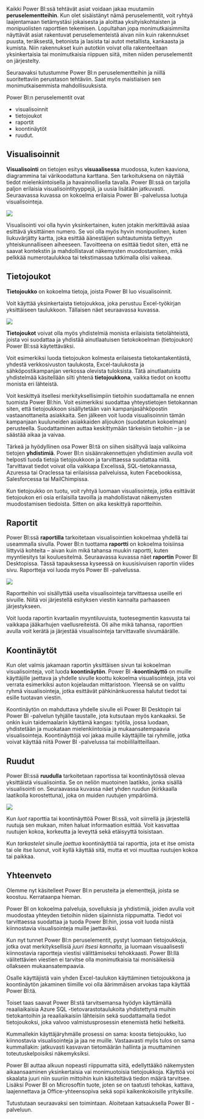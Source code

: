 Kaikki Power BI:ssä tehtävät asiat voidaan jakaa muutamiin **peruselementteihin**. Kun olet sisäistänyt nämä peruselementit, voit ryhtyä laajentamaan tietämystäsi jokaisesta ja aloittaa yksityiskohtaisten ja monipuolisten raporttien tekemisen. Lopultahan jopa monimutkaisimmilta näyttävät asiat rakentuvat peruselementeistä aivan niin kuin rakennukset puusta, teräksestä, betonista ja lasista tai autot metallista, kankaasta ja kumista. Niin rakennukset kuin autotkin voivat olla rakenteeltaan yksinkertaisia tai monimutkaisia riippuen siitä, miten niiden peruselementit on järjestelty.

Seuraavaksi tutustumme Power BI:n peruselementteihin ja niillä suoritettaviin perustason tehtäviin. Saat myös maistiaisen sen monimutkaisemmista mahdollisuuksista.

Power BI:n peruselementit ovat

* visualisoinnit
* tietojoukot
* raportit
* koontinäytöt
* ruudut.

## <a name="visualizations"></a>Visualisoinnit
**Visualisointi** on tietojen esitys **visuaalisessa** muodossa, kuten kaaviona, diagrammina tai värikoodattuna karttana. Sen tarkoituksena on näyttää tiedot mielenkiintoisella ja havainnollisella tavalla. Power BI:ssä on tarjolla paljon erilaisia visualisointityyppejä, ja uusia lisätään jatkuvasti. Seuraavassa kuvassa on kokoelma erilaisia Power BI -palvelussa luotuja visualisointeja.

![](media/0-0b-building-blocks-power-bi/c0a0b_1.png)

Visualisointi voi olla hyvin yksinkertainen, kuten jotakin merkittävää asiaa esittävä yksittäinen numero. Se voi olla myös hyvin monipuolinen, kuten liukuvärjätty kartta, joka esittää äänestäjien suhtautumista tiettyyn yhteiskunnalliseen aiheeseen. Tavoitteena on esittää tiedot siten, että ne saavat kontekstin ja mahdollistavat näkemysten muodostamisen, mikä pelkkää numerotaulukkoa tai tekstimassaa tutkimalla olisi vaikeaa.

## <a name="datasets"></a>Tietojoukot
**Tietojoukko** on kokoelma tietoja, joista Power BI luo visualisoinnit.

Voit käyttää yksinkertaista tietojoukkoa, joka perustuu Excel-työkirjan yksittäiseen taulukkoon. Tällaisen näet seuraavassa kuvassa.

![](media/0-0b-building-blocks-power-bi/c0a0b_2.png)

**Tietojoukot** voivat olla myös yhdistelmiä monista erilaisista tietolähteistä, joista voi suodattaa ja yhdistää ainutlaatuisen tietokokoelman (tietojoukon) Power BI:ssä käytettäväksi.

Voit esimerkiksi luoda tietojoukon kolmesta erilaisesta tietokantakentästä, yhdestä verkkosivuston taulukosta, Excel-taulukosta ja sähköpostikampanjan verkossa olevista tuloksista. Tätä ainutlaatuista yhdistelmää käsitellään silti yhtenä **tietojoukkona**, vaikka tiedot on koottu monista eri lähteistä.

Voit keskittyä itsellesi merkityksellisimpiin tietoihin suodattamalla ne ennen tuomista Power BI:hin. Voit esimerkiksi suodattaa yhteystietojen tietokannan siten, että tietojoukkoon sisällytetään vain kampanjasähköpostin vastaanottaneita asiakkaita. Sen jälkeen voit luoda visualisoinnin tämän kampanjaan kuuluneiden asiakkaiden alijoukon (suodatetun kokoelman) perusteella. Suodattaminen auttaa keskittymään tärkeisiin tietoihin – ja se säästää aikaa ja vaivaa.

Tärkeä ja hyödyllinen osa Power BI:tä on siihen sisältyvä laaja valikoima tietojen **yhdistimiä**. Power BI:n sisäänrakennettujen yhdistimien avulla voit helposti tuoda tietoja tietojoukkoon ja tarvittaessa suodattaa niitä. Tarvittavat tiedot voivat olla vaikkapa Excelissä, SQL-tietokannassa, Azuressa tai Oraclessa tai erilaisissa palveluissa, kuten Facebookissa, Salesforcessa tai MailChimpissa.

Kun tietojoukko on tuotu, voit ryhtyä luomaan visualisointeja, jotka esittävät tietojoukon eri osia erilaisilla tavoilla ja mahdollistavat näkemysten muodostamisen tiedoista. Sitten on aika keskittyä raportteihin.

## <a name="reports"></a>Raportit
Power BI:ssä **raportilla** tarkoitetaan visualisointien kokoelmaa yhdellä tai useammalla sivulla. Power BI:n tuottama **raportti** on kokoelma toisiinsa liittyviä kohteita – aivan kuin mikä tahansa muukin raportti, kuten myyntiesitys tai kouluesitelmä. Seuraavassa kuvassa näet **raportin** Power BI Desktopissa. Tässä tapauksessa kyseessä on kuusisivuisen raportin viides sivu. Raportteja voi luoda myös Power BI -palvelussa.

![](media/0-0b-building-blocks-power-bi/c0a0b_3.png)

Raportteihin voi sisällyttää useita visualisointeja tarvittaessa useille eri sivuille. Niitä voi järjestellä esityksen viestin kannalta parhaaseen järjestykseen.

Voit luoda raportin kvartaalin myyntiluvuista, tuotesegmentin kasvusta tai vaikkapa jääkarhujen vaellusreiteistä. Oli aihe mikä tahansa, raporttien avulla voit kerätä ja järjestää visualisointeja tarvittavalle sivumäärälle.

## <a name="dashboards"></a>Koontinäytöt
Kun olet valmis jakamaan raportin yksittäisen sivun tai kokoelman visualisointeja, voit luoda **koontinäytön**. Power BI **-koontinäyttö** on muille käyttäjille jaettava ja yhdelle sivulle koottu kokoelma visualisointeja, jota voi verrata esimerkiksi auton kojelaudan mittaristoon. Yleensä se on valittu ryhmä visualisointeja, jotka esittävät pähkinänkuoressa halutut tiedot tai esille tuotavan viestin.

Koontinäytön on mahduttava yhdelle sivulle eli Power BI Desktopin tai Power BI -palvelun tyhjälle taustalle, jota kutsutaan myös kankaaksi. Se onkin kuin taidemaalarin käyttämä kangas: työtila, jossa luodaan, yhdistetään ja muokataan mielenkiintoisia ja mukaansatempaavia visualisointeja.
Koontinäyttöjä voi jakaa muille käyttäjille tai ryhmille, jotka voivat käyttää niitä Power BI -palvelussa tai mobiililaitteillaan.

## <a name="tiles"></a>Ruudut
Power BI:ssä **ruudulla** tarkoitetaan raportissa tai koontinäytössä olevaa yksittäistä visualisointia. Se on neliön muotoinen laatikko, jonka sisällä visualisointi on. Seuraavassa kuvassa näet yhden ruudun (kirkkaalla laatikolla korostettuna), joka on muiden ruutujen ympäröimä.

![](media/0-0b-building-blocks-power-bi/c0a0b_4.png)

Kun *luot* raporttia tai koontinäyttöä Power BI:ssä, voit siirrellä ja järjestellä ruutuja sen mukaan, miten haluat informaation esittää. Voit kasvattaa ruutujen kokoa, korkeutta ja leveyttä sekä etäisyyttä toisistaan.

Kun *tarkastelet* sinulle *jaettua* koontinäyttöä tai raporttia, jota et itse omista tai ole itse luonut, voit kyllä käyttää sitä, mutta et voi muuttaa ruutujen kokoa tai paikkaa.

## <a name="all-together-now"></a>Yhteenveto
Olemme nyt käsitelleet Power BI:n perusteita ja elementtejä, joista se koostuu. Kerrataanpa hieman.

Power BI on kokoelma palveluja, sovelluksia ja yhdistimiä, joiden avulla voit muodostaa yhteyden tietoihin niiden sijainnista riippumatta. Tiedot voi tarvittaessa suodattaa ja tuoda Power BI:hin, jossa voit luoda niistä kiinnostavia visualisointeja muille jaettaviksi.  

Kun nyt tunnet Power BI:n peruselementit, pystyt luomaan tietojoukkoja, jotka ovat merkityksellisiä *juuri itsesi kannalta*, ja luomaan visuaalisesti kiinnostavia raportteja viestisi välittämiseksi tehokkaasti. Power BI:llä välitettävien viestien ei tarvitse olla monimutkaisia tai monisäikeisiä ollakseen mukaansatempaavia.

Osalle käyttäjistä vain yhden Excel-taulukon käyttäminen tietojoukkona ja koontinäytön jakaminen tiimille voi olla äärimmäisen arvokas tapa käyttää Power BI:tä.

Toiset taas saavat Power BI:stä tarvitsemansa hyödyn käyttämällä reaaliaikaisia Azure SQL -tietovarastotaulukoita yhdistettynä muihin tietokantoihin ja reaaliaikaisiin lähteisiin sekä suodattamalla tiedot tietojoukoksi, joka valvoo valmistusprosessin etenemistä hetki hetkeltä.

Kummallekin käyttäjäryhmälle prosessi on sama: koosta tietojoukko, luo kiinnostavia visualisointeja ja jaa ne muille. Vastaavasti myös tulos on sama kummallakin: jatkuvasti kasvavan tietomäärän hallinta ja muuttaminen toteutuskelpoisiksi näkemyksiksi.

Power BI auttaa alkuun nopeasti riippumatta siitä, edellyttääkö näkemysten aikaansaaminen yksinkertaisia vai monimuotoisia tietojoukkoja. Käyttöä voi skaalata juuri niin suuriin mittoihin kuin käsiteltävä tiedon määrä tarvitsee. Lisäksi Power BI on Microsoftin tuote, joten se on taatusti tehokas, kattava, laajennettava ja Office-yhteensopiva sekä sopii kaikenkokoisille yrityksille.

Tutustutaan seuraavaksi sen toimintaan. Aloitetaan katsauksella Power BI -palveluun.

